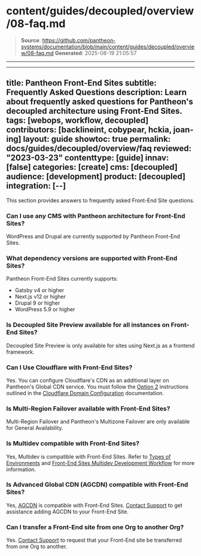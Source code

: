 # content/guides/decoupled/overview/08-faq.md

> **Source**: https://github.com/pantheon-systems/documentation/blob/main/content/guides/decoupled/overview/08-faq.md
> **Generated**: 2025-08-19 21:05:57

---

---
title: Pantheon Front-End Sites
subtitle: Frequently Asked Questions
description: Learn about frequently asked questions for Pantheon's decoupled architecture using Front-End Sites.
tags: [webops, workflow, decoupled]
contributors: [backlineint, cobypear, hckia, joan-ing]
layout: guide
showtoc: true
permalink: docs/guides/decoupled/overview/faq
reviewed: "2023-03-23"
contenttype: [guide]
innav: [false]
categories: [create]
cms: [decoupled]
audience: [development]
product: [decoupled]
integration: [--]
---

This section provides answers to frequently asked Front-End Site questions.

### Can I use any CMS with Pantheon architecture for Front-End Sites?

WordPress and Drupal are currently supported by Pantheon Front-End Sites.

### What dependency versions are supported with Front-End Sites?

Pantheon Front-End Sites currently supports:

- Gatsby v4 or higher
- Next.js v12 or higher
- Drupal 9 or higher
- WordPress 5.9 or higher

### Is Decoupled Site Preview available for all instances on Front-End Sites?

Decoupled Site Preview is only available for sites using Next.js as a frontend framework.

### Can I Use Cloudflare with Front-End Sites?

Yes. You can configure Cloudflare's CDN as an additional layer on Pantheon's Global CDN service. You must follow the [Option 2](/cloudflare#option-2-use-cloudflares-cdn-stacked-on-top-of-pantheons-global-cdn) instructions outlined in the [Cloudflare Domain Configuration](/cloudflare) documentation.

### Is Multi-Region Failover available with Front-End Sites?

Multi-Region Failover and Pantheon's Multizone Failover are only available for General Availability.

### Is Multidev compatible with Front-End Sites?

Yes, Multidev is compatible with Front-End Sites. Refer to [Types of Environments](/guides/decoupled/overview/considerations#types-of-environments) and [Front-End Sites Multidev Development Workflow](/guides/decoupled/overview/considerations#front-end-sites-multidev-development-workflow) for more information.

### Is Advanced Global CDN (AGCDN) compatible with Front-End Sites?

Yes, [AGCDN](/guides/agcdn) is compatible with Front-End Sites. [Contact Support](/guides/support/contact-support/) to get assistance adding AGCDN to your Front-End Site.

### Can I transfer a Front-End site from one Org to another Org?

Yes. [Contact Support](/guides/support/contact-support/) to request that your Front-End site be transferred from one Org to another.
